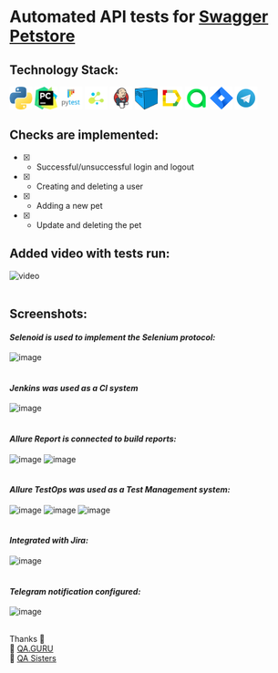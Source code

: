 # Automated API tests for [Swagger Petstore](https://petstore.swagger.io/)
## Technology Stack:
<div>
<img src="https://github.com/slazarska/petstore_api_test/blob/main/tests/resources/img/icons/python.png" title="Python" alt="Python" width="40" height="40"/>
<img src="https://github.com/slazarska/petstore_api_test/blob/main/tests/resources/img/icons/pycharm.png" title="PyCharm" alt="PyCharm" width="40" height="40"/>
<img src="https://github.com/slazarska/petstore_api_test/blob/main/tests/resources/img/icons/pytest.png" title="Pytest" alt="Pytest" width="40" height="40"/>
<img src="https://github.com/slazarska/petstore_api_test/blob/main/tests/resources/img/icons/selene.png" title="Selene" alt="Selene" width="40" height="40"/>
<img src="https://github.com/slazarska/petstore_api_test/blob/main/tests/resources/img/icons/Jenkins.png" title="Jenkins" alt="Jenkins"/>
<img src="https://github.com/slazarska/petstore_api_test/blob/main/tests/resources/img/icons/selenoid.png" title="Selenoid" alt="Selenoid" width="40" height="40"/>
<img src="https://github.com/slazarska/petstore_api_test/blob/main/tests/resources/img/icons/Allure_Report.png" title="Allure Report" alt="Allure Report"/>
<img src="https://github.com/slazarska/petstore_api_test/blob/main/tests/resources/img/icons/AllureTestOps.png" title="AllureTestOps" alt="AllureTestOps"/>
<img src="https://github.com/slazarska/petstore_api_test/blob/main/tests/resources/img/icons/Jira.png" title="Jira" alt="Jira" width="40" height="40"/>
<img src="https://github.com/slazarska/petstore_api_test/blob/main/tests/resources/img/icons/Telegram.png" title="Telegram" alt="Telegram"/>
</div>

## Checks are implemented:

- [X] - Successful/unsuccessful login and logout
- [X] - Creating and deleting a user
- [X] - Adding a new pet
- [X] - Update and deleting the pet

## Added video with tests run:
![video]()
<br><br>
## Screenshots:
#### *Selenoid is used to implement the Selenium protocol:*
![image]()
<br />
<br />
#### *Jenkins was used as a CI system*
![image]()
<br /> 
<br />
#### *Allure Report is connected to build reports:*
![image]()
![image]()
<br />
<br />
#### *Allure TestOps was used as a Test Management system:*
![image]()
![image]()
![image]()
<br />
<br />
#### *Integrated with Jira:*
![image]()
<br /> 
<br />
#### *Telegram notification configured:*
![image]()
<br />
<br />

Thanks :pray:<br/>
:green_heart: <a target="_blank" href="https://qa.guru">QA.GURU</a><br/>
:purple_heart: <a target="_blank" href="https://sites.google.com/view/qasisters/">QA Sisters</a><br/>
